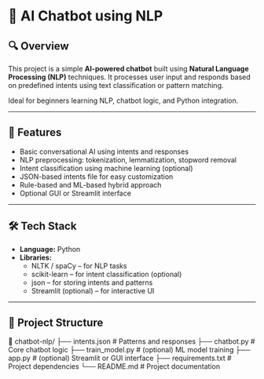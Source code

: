 
# 🤖 AI Chatbot using NLP

## 🔍 Overview

This project is a simple **AI-powered chatbot** built using **Natural Language Processing (NLP)** techniques. It processes user input and responds based on predefined intents using text classification or pattern matching.

Ideal for beginners learning NLP, chatbot logic, and Python integration.

---

## 🚀 Features

- Basic conversational AI using intents and responses  
- NLP preprocessing: tokenization, lemmatization, stopword removal  
- Intent classification using machine learning (optional)  
- JSON-based intents file for easy customization  
- Rule-based and ML-based hybrid approach  
- Optional GUI or Streamlit interface  

---

## 🛠️ Tech Stack

- **Language:** Python  
- **Libraries:**  
  - NLTK / spaCy – for NLP tasks  
  - scikit-learn – for intent classification (optional)  
  - json – for storing intents and patterns  
  - Streamlit (optional) – for interactive UI

---

## 📂 Project Structure

📁 chatbot-nlp/
├── intents.json # Patterns and responses
├── chatbot.py # Core chatbot logic
├── train_model.py # (optional) ML model training
├── app.py # (optional) Streamlit or GUI interface
├── requirements.txt # Project dependencies
└── README.md # Project documentation
